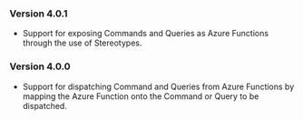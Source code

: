 ### Version 4.0.1

- Support for exposing Commands and Queries as Azure Functions through the use of Stereotypes.

### Version 4.0.0

- Support for dispatching Command and Queries from Azure Functions by mapping the Azure Function onto the Command or Query to be dispatched.